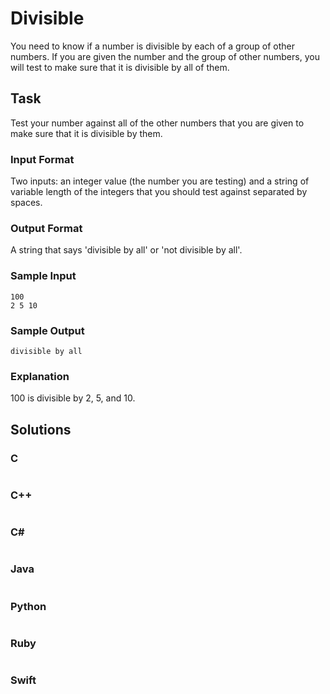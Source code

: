# Divisible
You need to know if a number is divisible by each of a group of other numbers. If you are given the number and the group of other numbers, you will test to make sure that it is divisible by all of them.
## Task
Test your number against all of the other numbers that you are given to make sure that it is divisible by them.
### Input Format
Two inputs: an integer value (the number you are testing) and a string of variable length of the integers that you should test against separated by spaces.
### Output Format
A string that says 'divisible by all' or 'not divisible by all'.
### Sample Input
```
100
2 5 10
```
### Sample Output
```
divisible by all
```
### Explanation
100 is divisible by 2, 5, and 10.
## Solutions
### C
```c
```
### C++
```cpp
```
### C#
```cs
```
### Java
```java
```
### Python
```python
```
### Ruby
```ruby
```
### Swift
```swift
```